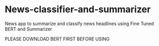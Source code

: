 # News-classifier-and-summarizer
News app to summarize and classify news headlines using Fine Tuned BERT and Summarizer


PLEASE DOWNLOAD BERT FIRST BEFORE USING
